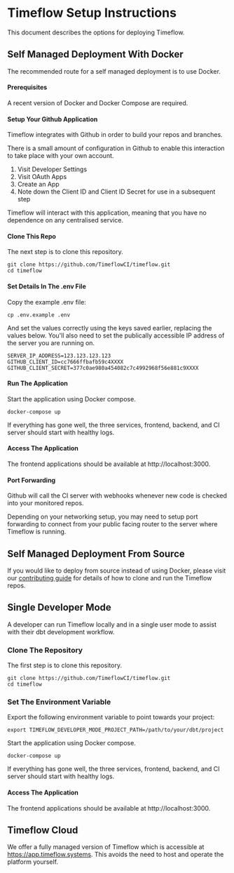 # Timeflow Setup Instructions 

This document describes the options for deploying Timeflow.

## Self Managed Deployment With Docker

The recommended route for a self managed deployment is to use Docker. 

#### Prerequisites

A recent version of Docker and Docker Compose are required.  

#### Setup Your Github Application

Timeflow integrates with Github in order to build your repos and branches.  

There is a small amount of configuration in Github to enable this interaction to take place with your own account.  

1. Visit Developer Settings
2. Visit OAuth Apps
3. Create an App 
4. Note down the Client ID and Client ID Secret for use in a subsequent step

Timeflow will interact with this application, meaning that you have no dependence on any centralised service. 

#### Clone This Repo

The next step is to clone this repository.

```
git clone https://github.com/TimeflowCI/timeflow.git
cd timeflow
```

#### Set Details In The .env File

Copy the example .env file:

```
cp .env.example .env
```

And set the values correctly using the keys saved earlier, replacing the values below.  You'll also need to set the publically accessible IP address of the server you are running on.  

```
SERVER_IP_ADDRESS=123.123.123.123
GITHUB_CLIENT_ID=cc7666ffbafb59c4XXXX
GITHUB_CLIENT_SECRET=377c0ae980a454082c7c4992968f56e881c9XXXX
```

#### Run The Application 

Start the application using Docker compose.  

```
docker-compose up 
```

If everything has gone well, the three services, frontend, backend, and CI server should start with healthy logs.  

#### Access The Application

The frontend applications should be available at http://localhost:3000.

#### Port Forwarding

Github will call the CI server with webhooks whenever new code is checked into your monitored repos.  

Depending on your networking setup, you may need to setup port forwarding to connect from your public facing router to the server where Timeflow is running.  





## Self Managed Deployment From Source

If you would like to deploy from source instead of using Docker, please visit our [contributing guide](CONTRIBUTING.md) for details of how to clone and run the Timeflow repos.  




## Single Developer Mode

A developer can run Timeflow locally and in a single user mode to assist with their dbt development workflow.  

### Clone The Repository

The first step is to clone this repository.

```
git clone https://github.com/TimeflowCI/timeflow.git
cd timeflow
```

### Set The Environment Variable

Export the following environment variable to point towards your project:

```
export TIMEFLOW_DEVELOPER_MODE_PROJECT_PATH=/path/to/your/dbt/project
```


Start the application using Docker compose.  

```
docker-compose up 
```

If everything has gone well, the three services, frontend, backend, and CI server should start with healthy logs.  

#### Access The Application

The frontend applications should be available at http://localhost:3000.
  
  
  
  
## Timeflow Cloud
  
We offer a fully managed version of Timeflow which is accessible at https://app.timeflow.systems.  This avoids the need to host and operate the platform yourself.  
